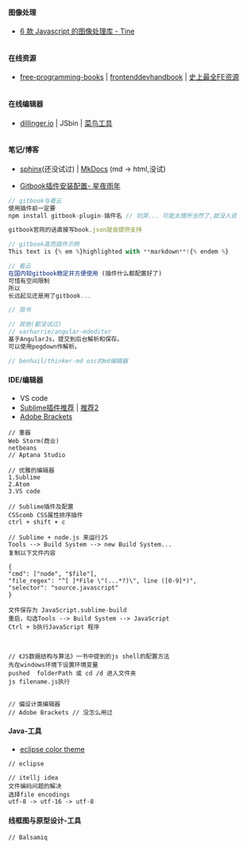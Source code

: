 #### 图像处理

* [6 款 Javascript 的图像处理库 - Tine](https://juejin.im/post/58c0edac0ce4630054592a78?utm_source=gold_browser_extension)

```js

```

#### **在线资源**

* [free-programming-books](https://github.com/vhf/free-programming-books/blob/master/free-programming-books.md) \| [frontenddevhandbook](https://www.gitbook.com/book/dwqs/frontenddevhandbook/details) \| [史上最全FE资源](http://www.jianshu.com/p/6cb49271cd2a#)

```js

```

#### **在线编辑器**

* [dillinger.io](http://dillinger.io/) \| JSbin \| [菜鸟工具](https://c.runoob.com/)

```js

```

#### 笔记/博客

* [sphinx](http://www.sphinx-doc.org/en/stable/)\(还没试过\) \| [MkDocs](http://www.mkdocs.org/) \(md -&gt; html,没试\)

* [Gitbook插件安装配置- 星夜雨年](http://www.tuicool.com/articles/JjQ3qm)

```js
// gitbook与看云
使用插件前一定要
npm install gitbook-plugin-插件名 // 坑哭... 可能太理所当然了,就没人说

gitbook官网的话直接写book.json就会提供支持

// gitbook高亮插件示例
This text is {% em %}highlighted with **markdown**!{% endem %}

// 看云
在国内较gitbook稳定并方便使用 (插件什么都配置好了)
可惜有空间限制
所以
长远起见还是用了gitbook...

// 简书

// 其他(都没试过)
// varharrie/angular-mdeditor
基于AngularJs，提交到后台解析和保存。
可以使用pegdown作解析。

// benhail/thinker-md osc的md编辑器 
```

#### IDE/编辑器

* VS code
* [Sublime插件推荐](http://www.jianshu.com/p/2f30ccd41165)  \| [推荐2](https://www.zhihu.com/question/37342465)
* [Adobe Brackets](#)

```
// 重器
Web Storm(商业)
netbeans
// Aptana Studio

// 优雅的编辑器
1.Sublime 
2.Atom
3.VS code

// Sublime插件及配置
CSScomb CSS属性排序插件
ctrl + shift + c

// Sublime + node.js 来运行JS 
Tools --> Build System --> new Build System...
复制以下文件内容

{
"cmd": ["node", "$file"],
"file_regex": "^[ ]*File \"(...*?)\", line ([0-9]*)",
"selector": "source.javascript"
}

文件保存为 JavaScript.sublime-build
重启，勾选Tools --> Build System --> JavaScript
Ctrl + b执行JavaScript 程序



// 《JS数据结构与算法》一书中提到的js shell的配置方法
先在windows环境下设置环境变量
pushed  folderPath 或 cd /d 进入文件夹
js filename.js执行


// 偏设计类编辑器
// Adobe Brackets // 没怎么用过
```

#### Java-工具

* [eclipse color theme](http://download.csdn.net/download/knockheart/6690825)

```
// eclipse

// itellj idea
文件编码问题的解决
选择file encodings 
utf-8 -> utf-16 -> utf-8
```

#### 线框图与原型设计-工具

```
// Balsamiq
```



